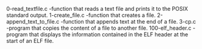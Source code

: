 0-read_textfile.c -function that reads a text file and prints it to the POSIX standard output.
1-create_file.c -function that creates a file.
2-append_text_to_file.c -function that appends text at the end of a file.
3-cp.c -program that copies the content of a file to another file.
100-elf_header.c -program that displays the information contained in the ELF header at the start of an ELF file.
